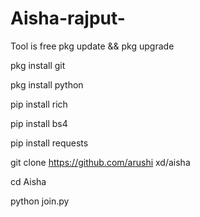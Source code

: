 # Aisha-rajput-
Tool is free 
pkg update && pkg upgrade

pkg install git

pkg install python

pip install rich

pip install bs4

pip install requests

git clone https://github.com/arushi xd/aisha 

cd Aisha 

python join.py

